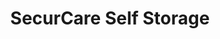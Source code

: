 ---
title: "SecurCare Self Storage"
url: /tulsa/securcare-self-storage-south-mingo-road-3/
shop: Mieten
---